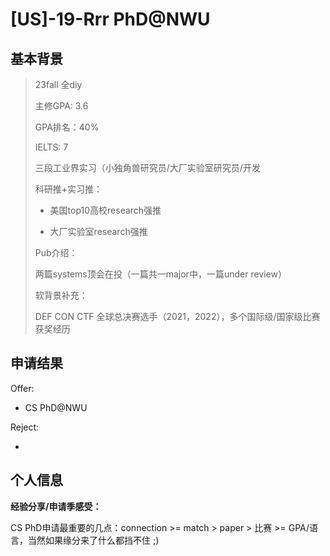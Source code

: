 # \[US\]-19-Rrr PhD@NWU

## 基本背景

> 23fall 全diy
>
> 主修GPA: 3.6
>
> GPA排名：40%
>
> IELTS: 7
>
> 三段工业界实习（小独角兽研究员/大厂实验室研究员/开发
>
> 科研推+实习推：
>
> + 美国top10高校research强推
>
> + 大厂实验室research强推
>
> Pub介绍：
>
> 两篇systems顶会在投（一篇共一major中，一篇under review）
>
> 软背景补充：
>
> DEF CON CTF 全球总决赛选手（2021，2022），多个国际级/国家级比赛获奖经历

## 申请结果

Offer:

+  CS PhD@NWU

Reject:

+ 



## 个人信息

**经验分享/申请季感受：**

CS PhD申请最重要的几点：connection >= match > paper > 比赛 >= GPA/语言，当然如果缘分来了什么都挡不住 ;)
